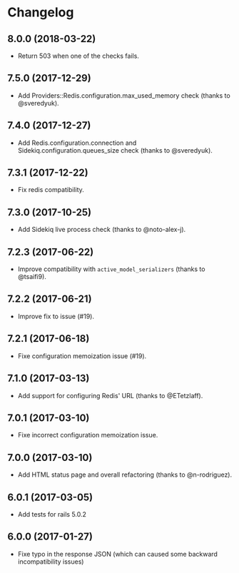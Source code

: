 # Changelog

## 8.0.0 (2018-03-22)

- Return 503 when one of the checks fails.

## 7.5.0 (2017-12-29)

  - Add Providers::Redis.configuration.max_used_memory check (thanks to @sveredyuk).

## 7.4.0 (2017-12-27)
  - Add Redis.configuration.connection and Sidekiq.configuration.queues_size check (thanks to @sveredyuk).

## 7.3.1 (2017-12-22)
  - Fix redis compatibility.

## 7.3.0 (2017-10-25)

  - Add Sidekiq live process check (thanks to @noto-alex-j).

## 7.2.3 (2017-06-22)

  - Improve compatibility with `active_model_serializers` (thanks to @tsaifi9).

## 7.2.2 (2017-06-21)

  - Improve fix to issue (#19).

## 7.2.1 (2017-06-18)

  - Fixe configuration memoization issue (#19).

## 7.1.0 (2017-03-13)

  - Add support for configuring Redis' URL (thanks to @ETetzlaff).

## 7.0.1 (2017-03-10)

  - Fixe incorrect configuration memoization issue.

## 7.0.0 (2017-03-10)

  - Add HTML status page and overall refactoring (thanks to @n-rodriguez).

## 6.0.1 (2017-03-05)

  - Add tests for rails 5.0.2

## 6.0.0 (2017-01-27)

  - Fixe typo in the response JSON (which can caused some backward incompatibility issues)
